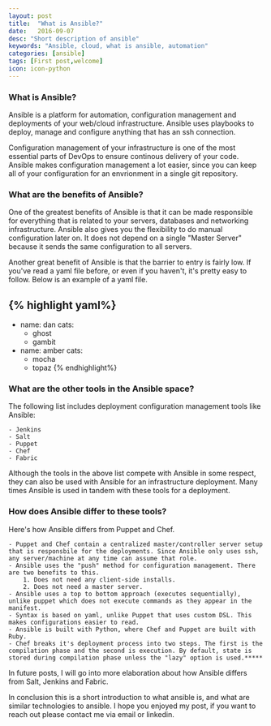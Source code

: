 ```yaml
---
layout: post
title:  "What is Ansible?"
date:   2016-09-07
desc: "Short description of ansible"
keywords: "Ansible, cloud, what is ansible, automation"
categories: [ansible]
tags: [First post,welcome]
icon: icon-python
---
```


### What is Ansible?

Ansible is a platform for automation, configuration management and deployments of your web/cloud infrastructure. Ansible uses playbooks to deploy, manage and configure anything that has an ssh connection.

Configuration management of your infrastructure is one of the most essential parts of DevOps to ensure continous delivery of your code. Ansible makes configuration management a lot easier, since you can keep all of your configuration for an envrionment in a single git repository.

### What are the benefits of Ansible?

One of the greatest benefits of Ansible is that it can be made responsible for everything that is related to your servers, databases and networking infrastructure. Ansible also gives you the flexibility to do manual configuration later on. It does not depend on a single "Master Server" because it sends the same configuration to all servers.

Another great benefit of Ansible is that the barrier to entry is fairly low. If you've read a yaml file before, or even if you haven't, it's pretty easy to follow. Below is an example of a yaml file. 

{% highlight yaml%}
---
- name: dan
  cats:
    - ghost
    - gambit
- name: amber
  cats:
    - mocha
    - topaz
{% endhighlight%}


### What are the other tools in the Ansible space?
The following list includes deployment configuration management tools like Ansible:

	- Jenkins
	- Salt
	- Puppet
	- Chef
	- Fabric

Although the tools in the above list compete with Ansible in some respect, they can also be used with Ansible for an infrastructure deployment. Many times Ansible is used in tandem with these tools for a deployment.

### How does Ansible differ to these tools?
Here's how Ansible differs from Puppet and Chef.

	- Puppet and Chef contain a centralized master/controller server setup that is responsbile for the deployments. Since Ansible only uses ssh, any server/machine at any time can assume that role.
	- Ansible uses the "push" method for configuration management. There are two benefits to this.
		1. Does not need any client-side installs.
		2. Does not need a master server.
	- Ansible uses a top to bottom approach (executes sequentially), unlike puppet which does not execute commands as they appear in the manifest.
	- Syntax is based on yaml, unlike Puppet that uses custom DSL. This makes configurations easier to read.
	- Ansible is built with Python, where Chef and Puppet are built with Ruby.
	- Chef breaks it's deployment process into two steps. The first is the compilation phase and the second is execution. By default, state is stored during compilation phase unless the "lazy" option is used.*****

In future posts, I will go into more elaboration about how Ansible differs from Salt, Jenkins and Fabric.

In conclusion this is a short introduction to what ansible is, and what are similar technologies to ansible. I hope you enjoyed my post, if you want to reach out please contact me via email or linkedin.